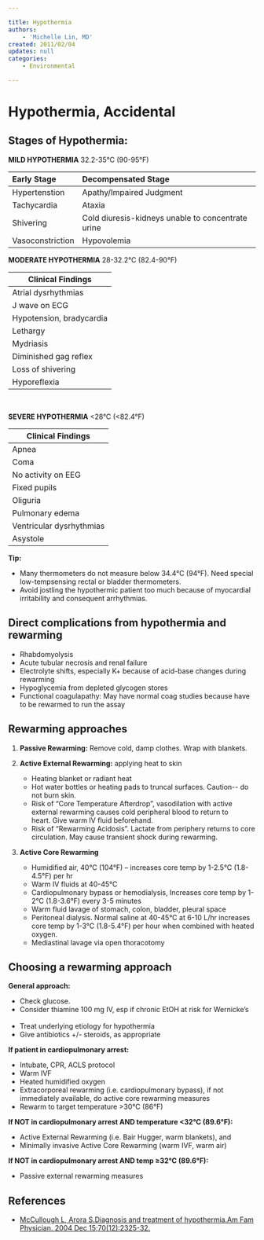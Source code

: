 ```yaml
---

title: Hypothermia
authors:
    - 'Michelle Lin, MD'
created: 2011/02/04
updates: null
categories:
    - Environmental

---
```




# Hypothermia, Accidental

## Stages of Hypothermia:

**MILD HYPOTHERMIA** 32.2-35°C (90-95°F) 

| Early Stage      | Decompensated Stage                                |
| :-------------   | :-------------                                     |
| Hypertenstion    | Apathy/Impaired Judgment                           |
| Tachycardia      | Ataxia                                             |
| Shivering        | Cold diuresis-kidneys unable to concentrate urine  |
| Vasoconstriction | Hypovolemia                                        |


**MODERATE HYPOTHERMIA** 28-32.2°C (82.4-90°F)

| Clinical Findings |
| --- |
| Atrial dysrhythmias  |
| J wave on ECG          |
| Hypotension, bradycardia  | 
| Lethargy                  |
| Mydriasis                 |
| Diminished gag reflex   |
| Loss of shivering       |
| Hyporeflexia            |

[](image-1.png) 

**SEVERE HYPOTHERMIA** &lt;28°C (&lt;82.4°F)

| Clinical Findings |
| --- |
| Apnea               |       
| Coma                 | 
| No activity on EEG   | 
| Fixed pupils         | 
| Oliguria                  | 
| Pulmonary edema           |
| Ventricular dysrhythmias  |
| Asystole                  |

**Tip:**

-   Many thermometers do not measure below 34.4°C (94°F). Need special low-tempsensing rectal or bladder thermometers.
-   Avoid jostling the hypothermic patient too much because of myocardial irritability and consequent arrhythmias.

## Direct complications from hypothermia and rewarming

-   Rhabdomyolysis
-   Acute tubular necrosis and renal failure
-   Electrolyte shifts, especially K+ because of acid-base changes during rewarming
-   Hypoglycemia from depleted glycogen stores
-   Functional coagulapathy: May have normal coag studies because have to be rewarmed to run the assay

## Rewarming approaches

1.  **Passive Rewarming:** Remove cold, damp clothes. Wrap with blankets.
2.  **Active External Rewarming:** applying heat to skin
    -   Heating blanket or radiant heat
    -   Hot water bottles or heating pads to truncal surfaces. Caution-- do not burn skin.
    -   Risk of “Core Temperature Afterdrop”, vasodilation with active external rewarming causes cold peripheral blood to return to heart. Give warm IV fluid beforehand.
    -   Risk of “Rewarming Acidosis”. Lactate from periphery returns to core circulation. May cause transient shock during rewarming.

3.  **Active Core Rewarming**

    -   Humidified air, 40°C (104°F) – increases core temp by 1-2.5°C (1.8-4.5°F) per hr
    -   Warm IV fluids at 40-45°C
    -   Cardiopulmonary bypass or hemodialysis, Increases core temp by 1-2°C (1.8-3.6°F) every 3-5 minutes
    -   Warm fluid lavage of stomach, colon, bladder, pleural space
    -   Peritoneal dialysis. Normal saline at 40-45°C at 6-10 L/hr increases core temp by 1-3°C (1.8-5.4°F) per hour when combined with heated oxygen.
    -   Mediastinal lavage via open thoracotomy

## Choosing a rewarming approach

**General approach:**

-   Check glucose.    
-   Consider thiamine 100 mg IV, esp if chronic EtOH at risk for Wernicke’s    
-   Treat underlying etiology for hypothermia 
-   Give antibiotics +/- steroids, as appropriate   

**If patient in cardiopulmonary arrest:**

-   Intubate, CPR, ACLS protocol
-   Warm IVF
-   Heated humidified oxygen
-   Extracorporeal rewarming (i.e. cardiopulmonary bypass), if not immediately available, do active core rewarming measures
-   Rewarm to target temperature &gt;30°C (86°F)


**If NOT in cardiopulmonary arrest AND temperature &lt;32°C (89.6°F):**

-   Active External Rewarming (i.e. Bair Hugger, warm blankets), and
-   Minimally invasive Active Core Rewarming (warm IVF, warm air)


**If NOT in cardiopulmonary arrest AND temp ≥32°C (89.6°F):**

-   Passive external rewarming measures    

## References

-   [McCullough L, Arora S.Diagnosis and treatment of hypothermia.Am Fam Physician. 2004 Dec 15;70(12):2325-32.](http://www.ncbi.nlm.nih.gov/pubmed/?term=15617296)
